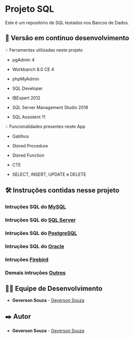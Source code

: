 # Projeto SQL
Este é um repositório de SQL testados nos Bancos de Dados.

## 📌 Versão em continuo desenvolvimento

💡 Ferramentas utilizadas neste projeto

* pgAdmin 4

* Workbanch 8.0 CE 4

* phpMyAdmin

* SQL Developer

* IBExpert 2012

* SQL Server Management Studio 2018

* SQL Assistent 11

💡 Funcionalidades presentes neste App

* Gatilhos

* Stored Procedure

* Stored Function

* CTE

* SELECT, INSERT, UPDATE e DELETE

## 🛠️ Instruções contidas nesse projeto

### Intruções SQL do **[MySQL](https://github.com/srgeverson/sql/tree/master/mysql)**

### Intruções SQL do **[SQL Server](https://github.com/srgeverson/sql/tree/master/sql_server)**

### Intruções SQL do **[PostgreSQL](https://github.com/srgeverson/sql/tree/master/postgres)**

### Intruções SQL do **[Oracle]()**

### Intruções **[Firebird](https://github.com/srgeverson/sql/tree/master/firebird)**

### Demais intruções **[Outros](https://github.com/srgeverson/sql/tree/master/outros)**

## 👨‍💻 Equipe de Desenvolvimento

* **Geverson Souza** - [Geverson Souza](https://www.linkedin.com/in/srgeverson/)

## ✒️ Autor

* **Geverson Souza** - [Geverson Souza](https://www.linkedin.com/in/srgeverson/)
